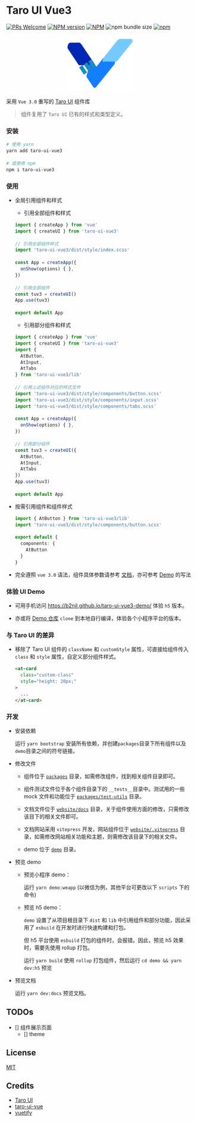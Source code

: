 # Taro UI Vue3

[![PRs Welcome](https://img.shields.io/badge/PRs-welcome-brightgreen.svg?style=flat-square)](http://makeapullrequest.com)
[![NPM version](https://img.shields.io/npm/v/taro-ui-vue3.svg)](https://npmjs.org/package/taro-ui-vue3)
[![NPM](https://img.shields.io/npm/l/taro-ui-vue3)](./LECENSE)
![npm bundle size](https://img.shields.io/bundlephobia/min/taro-ui-vue3)
[![npm](https://img.shields.io/npm/dm/taro-ui-vue3)](https://www.npmjs.com/package/taro-ui-vue3)

<p align="center">
  <img height="150" alt="taro-ui-vue3 logo" src="./demo/src/assets/images/logo_taro.png"/>
</p>

采用 `Vue 3.0` 重写的 [Taro UI](https://github.com/NervJS/taro-ui) 组件库

> 组件复用了 `Taro UI` 已有的样式和类型定义。

### 安装

```bash
# 使用 yarn
yarn add taro-ui-vue3

# 或使用 npm
npm i taro-ui-vue3
```

### 使用
- 全局引用组件和样式
  - 引用全部组件和样式
  ```typescript
  import { createApp } from 'vue'
  import { createUI } from 'taro-ui-vue3'

  // 引用全部组件样式
  import 'taro-ui-vue3/dist/style/index.scss'
  
  const App = createApp({
    onShow(options) { },
  })

  // 引用全部组件
  const tuv3 = createUI()
  App.use(tuv3)

  export default App
  ```

  - 引用部分组件和样式
  ```typescript
  import { createApp } from 'vue'
  import { createUI } from 'taro-ui-vue3'
  import { 
    AtButton, 
    AtInput, 
    AtTabs 
  } from 'taro-ui-vue3/lib'

  // 引用上述组件对应的样式文件
  import 'taro-ui-vue3/dist/style/components/button.scss'
  import 'taro-ui-vue3/dist/style/components/input.scss'
  import 'taro-ui-vue3/dist/style/components/tabs.scss'

  const App = createApp({
    onShow(options) { },
  })
  
  // 引用部分组件
  const tuv3 = createUI({
    AtButton, 
    AtInput, 
    AtTabs
  })
  App.use(tuv3)

  export default App
  ```

- 按需引用组件和组件样式

  ```typescript
  import { AtButton } from 'taro-ui-vue3/lib'
  import 'taro-ui-vue3/dist/style/components/button.scss'

  export default {
    components: {
      AtButton
    }
  }
  ```

- 完全遵照 `vue 3.0` 语法，组件具体参数请参考 [文档](https://b2nil.github.io/taro-ui-vue3/docs/introduction)，亦可参考 [Demo](./demo/src/pages) 的写法


### 体验 UI Demo

- 可用手机访问 https://b2nil.github.io/taro-ui-vue3-demo/ 体验 `h5` 版本。

- 亦或将 [Demo 仓库](https://github.com/b2nil/taro-ui-vue3-demo) `clone` 到本地自行编译，体验各个小程序平台的版本。

### 与 Taro UI 的差异

- 移除了 Taro UI 组件的 `className` 和 `customStyle` 属性，可直接给组件传入 `class` 和 `style` 属性，自定义部分组件样式。
  ```html
  <at-card 
    class="custom-class" 
    style="height: 20px;"
  >
    ...
  </at-card>
  ```

### 开发
- 安装依赖

  运行 `yarn bootstrap` 安装所有依赖，并创建`packages`目录下所有组件以及`demo`目录之间的符号链接。

- 修改文件

  - 组件位于 [`packages`](./packages/) 目录，如需修改组件，找到相关组件目录即可。

  - 组件测试文件位于各个组件目录下的 `__tests__`目录中。测试用的一些 mock 文件和功能位于 [`packages/test-utils`](./packages/test-utils) 目录。

  - 文档文件位于 [`website/docs`](./website/docs) 目录，关于组件使用方面的修改，只需修改该目下的相关文件即可。

  - 文档网站采用 `vitepress` 开发，网站组件位于 [`website/.vitepress`](./website/.vitepress) 目录，如需修改网站相关功能和主题，则需修改该目录下的相关文件。

  - demo 位于 [`demo`](./demo/) 目录。

- 预览 demo
  - 预览小程序 demo：

    运行 `yarn demo:weapp` (以微信为例，其他平台可更改以下 `scripts` 下的命令)
  - 预览 h5 demo：

    `demo` 设置了从项目根目录下 `dist` 和 `lib` 中引用组件和部分功能，因此采用了 `esbuild` 在开发时进行快速构建和打包。

    但 h5 平台使用 `esbuild` 打包的组件时，会报错。因此，预览 h5 效果时，需要先使用 rollup 打包。

    运行 `yarn build` 使用 `rollup` 打包组件，然后运行 `cd demo && yarn dev:h5` 预览

- 预览文档

  运行 `yarn dev:docs` 预览文档。
  

## TODOs

- [] 组件展示页面
  - [] theme

## License

[MIT](./LICENSE)

## Credits

- [Taro UI](https://github.com/NervJS/taro-ui)
- [taro-ui-vue](https://github.com/psaren/taro-ui-vue)
- [vuetify](https://github.com/vuetifyjs/vuetify)
